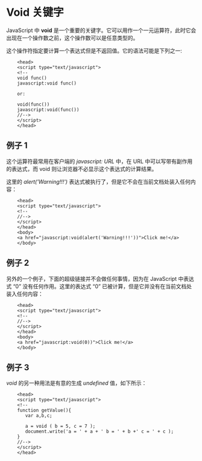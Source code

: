 # Void 关键字

JavaScript 中 **void** 是一个重要的关键字。它可以用作一个一元运算符，此时它会出现在一个操作数之前，这个操作数可以是任意类型的。

这个操作符指定要计算一个表达式但是不返回值。它的语法可能是下列之一:

```
    <head>
    <script type="text/javascript">
    <!--
    void func()
    javascript:void func()
    
    or:
    
    void(func())
    javascript:void(func())
    //-->
    </script>
    </head> 
```

## 例子 1

这个运算符最常用在客户端的 *javascript: URL* 中，在 URL 中可以写带有副作用的表达式，而 void 则让浏览器不必显示这个表达式的计算结果。

这里的 *alert('Warning!!!')* 表达式被执行了，但是它不会在当前文档处装入任何内容：

```
    <head>
    <script type="text/javascript">
    <!--
    //-->
    </script>
    </head>
    <body>
    <a href="javascript:void(alert('Warning!!!'))">Click me!</a>
    </body>
```

## 例子 2

另外的一个例子，下面的超级链接并不会做任何事情，因为在 JavaScript 中表达式 “0” 没有任何作用。这里的表达式 “0” 已被计算，但是它并没有在当前文档处装入任何内容：

```
    <head>
    <script type="text/javascript">
    <!--
    //-->
    </script>
    </head>
    <body>
    <a href="javascript:void(0))">Click me!</a>
    </body>
```

## 例子 3

*void* 的另一种用法是有意的生成 *undefined* 值，如下所示：

```
    <head>
    <script type="text/javascript">
    <!--
    function getValue(){
       var a,b,c;
    
       a = void ( b = 5, c = 7 );
       document.write('a = ' + a + ' b = ' + b +' c = ' + c );
    }
    //-->
    </script>
    </head>
```